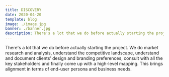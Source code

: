 ```yaml
---
title: DISCOVERY 
date: 2020-04-20
template: blog
image: ./image.jpg
banner: ./banner.jpg
description: There's a lot that we do before actually starting the project.
---
```


There's a lot that we do before actually starting the project. We do market research and analysis, understand the competitive landscape, understand and document clients’ design and branding preferences, consult with all the key stakeholders and finally come up with a high-level mapping. This brings alignment in terms of end-user persona and business needs.

